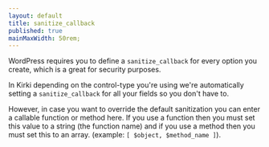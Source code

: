 ```yaml
---
layout: default
title: sanitize_callback
published: true
mainMaxWidth: 50rem;
---
```


WordPress requires you to define a `sanitize_callback` for every option you create, which is a great for security purposes.

In Kirki depending on the control-type you're using we're automatically setting a `sanitize_callback` for all your fields so you don't have to.

However, in case you want to override the default sanitization you can enter a callable function or method here. If you use a function then you must set this value to a string (the function name) and if you use a method then you must set this to an array. (example: `[ $object, $method_name ]`).
